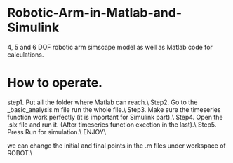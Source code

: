 # Robotic-Arm-in-Matlab-and-Simulink
4, 5 and 6 DOF robotic arm simscape model as well as Matlab code for calculations.
# How to operate.
step1. Put all the folder where Matlab can reach.\\
Step2. Go to the <name>_basic_analysis.m file run the whole file.\\
Step3. Make sure the timeseries function work perfectly (it is important for Simulink part).\\
Step4. Open the .slx file and run it. (After timeseries function exection in the last).\\
Step5. Press Run for simulation.\\
ENJOY\\

we can change the initial and final points in the .m files under workspace of ROBOT.\\
